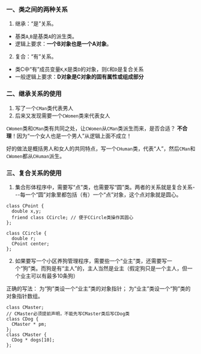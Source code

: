 ### 一、类之间的两种关系

1. 继承：“是”关系。
  - 基类`A`,`B`是基类`A`的派生类。
  - 逻辑上要求：**一个B对象也是一个A对象**。
2. 复合：“有”关系。
  - 类C中“有”成员变量`K`,`K`是类`D`的对象，则`C`和`D`是复合关系
  - 一般逻辑上要求：**D对象是C对象的固有属性或组成部分**


### 二、继承关系的使用
1. 写了一个`CMan`类代表男人
2. 后来又发现需要一个`CWomen`类来代表女人

`CWomen`类和`CMan`类有共同之处，让`CWomen`从`CMan`类派生而来，是否合适？
**不合理**！因为“一个女人也是一个男人”从逻辑上面不成立！

好的做法是概括男人和女人的共同特点，写一个`CHuman`类，代表“人”，然后`CMan`和`CWomen`都从`CHuman`派生。

### 三、复合关系的使用

1. 集合形体程序中，需要写“点”类，也需要写“圆”类。两者的关系就是复合关系---每一个“圆”对象里都包括（有）一个“点”对象，这个点对象就是圆心。

```
class CPoint {
  double x,y;
  friend class CCircle; // 便于CCircle类操作其圆心
};

class CCircle {
  double r;
  CPoint center;
};
```

2. 如果要写一个小区养狗管理程序，需要些一个“业主”类，还需要写一个“狗”类。而狗是有“主人”的，主人当然是业主（假定狗只是一个主人，但一个业主可以有最多10条狗）

正确的写法：
为“狗”类设一个“业主”类的对象指针；
为“业主”类设一个“狗”类的对象指针数组。

```
class CMaster;
// CMaster必须提前声明，不能先写CMaster类后写CDog类
class CDog {
  CMaster * pm;
};
class CMaster {
  CDog * dogs[10];
};
```
